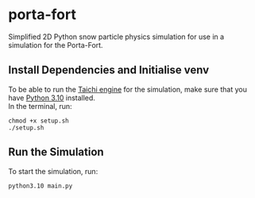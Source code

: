 # porta-fort
Simplified 2D Python snow particle physics simulation for use in a simulation for the Porta-Fort.  

## Install Dependencies and Initialise venv
To be able to run the [Taichi engine](https://pypi.org/project/taichi/) for the simulation, make sure that you have [Python 3.10](https://www.python.org/downloads/release/python-31016/) installed.  
In the terminal, run:  
```
chmod +x setup.sh
./setup.sh
```
## Run the Simulation
To start the simulation, run:  
```
python3.10 main.py
```
